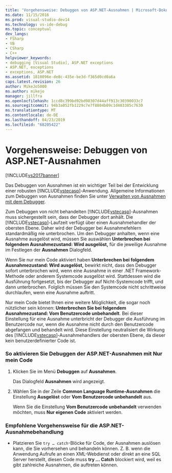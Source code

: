 ```yaml
---
title: 'Vorgehensweise: Debuggen von ASP.NET-Ausnahmen | Microsoft-Dokumentation'
ms.date: 11/15/2016
ms.prod: visual-studio-dev14
ms.technology: vs-ide-debug
ms.topic: conceptual
dev_langs:
- FSharp
- VB
- CSharp
- C++
helpviewer_keywords:
- debugging [Visual Studio], ASP.NET exceptions
- ASP.NET, exceptions
- exceptions, ASP.NET
ms.assetid: 1810096e-de8c-435e-be3d-f365d0cd0a6a
caps.latest.revision: 26
author: MikeJo5000
ms.author: mikejo
manager: jillfra
ms.openlocfilehash: 1ccd8c399bd92bd98307d44aff913c30390033c7
ms.sourcegitcommit: 94b3a052fb1229c7e7f8804b09c1d403385c7630
ms.translationtype: MT
ms.contentlocale: de-DE
ms.lasthandoff: 04/23/2019
ms.locfileid: "68205422"
---
```

# <a name="how-to-debug-aspnet-exceptions"></a>Vorgehensweise: Debuggen von ASP.NET-Ausnahmen
[!INCLUDE[vs2017banner](../includes/vs2017banner.md)]

Das Debuggen von Ausnahmen ist ein wichtiger Teil bei der Entwicklung einer robusten [!INCLUDE[vstecasp](../includes/vstecasp-md.md)]-Anwendung. Allgemeine Informationen zum Debuggen von Ausnahmen finden Sie unter [Verwalten von Ausnahmen mit dem Debugger](../debugger/managing-exceptions-with-the-debugger.md).  
  
 Zum Debuggen von nicht behandelten [!INCLUDE[vstecasp](../includes/vstecasp-md.md)]-Ausnahmen muss sichergestellt sein, dass der Debugger dort anhält. Die [!INCLUDE[vstecasp](../includes/vstecasp-md.md)]-Laufzeit verfügt über einen Ausnahmehandler der obersten Ebene. Daher wird der Debugger bei Ausnahmefehlern standardmäßig nie unterbrochen. Um den Debugger anhalten, wenn eine Ausnahme ausgelöst wird, müssen Sie auswählen **Unterbrechen bei folgendem Ausnahmezustand: Wird ausgelöst,** für die jeweilige Ausnahme im Festlegen der **Ausnahmen** Dialogfeld.  
  
 Wenn Sie nur mein Code aktiviert haben **Unterbrechen bei folgendem Ausnahmezustand: Wird ausgelöst,** bewirkt nicht, dass den Debugger sofort unterbrochen wird, wenn eine Ausnahme in einer .NET Framework-Methode oder anderem Systemcode ausgelöst wird. Stattdessen wird die Ausführung fortgesetzt, bis der Debugger auf Nicht-Systemcode trifft, und dann unterbrochen. Folglich müssen Sie den Systemcode nicht schrittweise durchlaufen, wenn eine Ausnahme auftritt.  
  
 Nur mein Code bietet Ihnen eine weitere Möglichkeit, die sogar noch nützlicher sein können: **Unterbrechen Sie bei folgendem Ausnahmezustand: Vom Benutzercode unbehandelt**. Bei dieser Einstellung für eine Ausnahme unterbricht der Debugger die Ausführung im Benutzercode nur, wenn die Ausnahme nicht durch den Benutzercode abgefangen und behandelt wird. Diese Einstellung neutralisiert die Wirkung des [!INCLUDE[vstecasp](../includes/vstecasp-md.md)]-Ausnahmehandlers der obersten Ebene, da dieser kein benutzerdefinierter Code ist.  
  
### <a name="to-enable-debugging-of-aspnet-exceptions-with-just-my-code"></a>So aktivieren Sie Debuggen der ASP.NET-Ausnahmen mit Nur mein Code  
  
1. Klicken Sie im Menü **Debuggen** auf **Ausnahmen**.  
  
     Das Dialogfeld **Ausnahmen** wird angezeigt.  
  
2. Wählen Sie in der Zeile **Common Language Runtime-Ausnahmen** die Einstellung **Ausgelöst** oder **Vom Benutzercode unbehandelt** aus.  
  
     Wenn Sie die Einstellung **Vom Benutzercode unbehandelt** verwenden möchten, muss **Nur eigenen Code** aktiviert werden.  
  
### <a name="to-use-best-practices-for-aspnet-exception-handling"></a>Empfohlene Vorgehensweise für die ASP.NET-Ausnahmebehandlung  
  
- Platzieren Sie `try … catch`-Blöcke für Code, der Ausnahmen auslösen kann, die Sie vorhersehen und behandeln können. Z. B. wenn die Anwendung Aufrufe an einen XML-Webdienst oder direkt an eine SQL Server herstellt, diesen Code muss **try … Catch** blockiert wird, weil es gibt zahlreiche Ausnahmen, die auftreten können.
